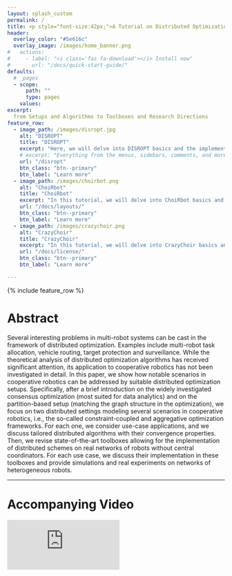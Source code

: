 ```yaml
---
layout: splash_custom
permalink: /
title: <p style="font-size:42px;">A Tutorial on Distributed Optimization for <br> Cooperative Robotics</p>
header:
  overlay_color: "#5e616c"
  overlay_image: /images/home_banner.png
#   actions:
#     - label: "<i class='fas fa-download'></i> Install now"
#       url: "/docs/quick-start-guide/"
defaults:
  # _pages
  - scope:
      path: ""
      type: pages
    values:
excerpt:
  from Setups and Algorithms to Toolboxes and Research Directions
feature_row:
  - image_path: /images/disropt.jpg
    alt: "DISROPT"
    title: "DISROPT"
    excerpt: "Here, we will delve into DISROPT basics and the implementation of the 'Planning of Battery Charging for Electric Robots' scenario."
    # excerpt: "Everything from the menus, sidebars, comments, and more can be configured or set with YAML Front Matter."
    url: "/disropt"
    btn_class: "btn--primary"
    btn_label: "Learn more"
  - image_path: /images/choirbot.png
    alt: "ChoiRbot"
    title: "ChoiRbot"
    excerpt: "In this tutorial, we will delve into ChoiRbot basics and the implementation of the 'Task Allocation' scenario using Turtlebot3 and Gazebo simulator."
    url: "/docs/layouts/"
    btn_class: "btn--primary"
    btn_label: "Learn more"
  - image_path: /images/crazychoir.png
    alt: "CrazyChoir"
    title: "CrazyChoir"
    excerpt: "In this tutorial, we will delve into CrazyChoir basics and the implementation of the 'Target Surveillance' scenario using Crazyflie and Webots simulator."
    url: "/docs/license/"
    btn_class: "btn--primary"
    btn_label: "Learn more"      

---
```


{% include feature_row %}


# Abstract

Several interesting problems in multi-robot systems can be cast in the framework of distributed optimization. Examples include multi-robot task allocation, vehicle routing, target protection and surveillance. While the theoretical analysis of distributed optimization algorithms has received significant attention, its application to cooperative robotics has not been investigated in detail. In this paper, we show how notable scenarios in cooperative robotics can be addressed by suitable distributed optimization setups. Specifically, after a brief introduction on the widely investigated consensus optimization (most suited for data analytics) and on the partition-based setup (matching the graph structure in the optimization), we focus on two distributed settings modeling several scenarios in cooperative robotics, i.e., the so-called constraint-coupled and aggregative optimization frameworks. For each one, we consider use-case applications, and we discuss tailored distributed algorithms with their convergence properties. Then, we revise state-of-the-art toolboxes allowing for the implementation of distributed schemes on real networks of robots without central coordinators. For each use case, we discuss their implementation in these toolboxes and provide simulations and real experiments on networks of heterogeneous robots.

***

<!-- You can cite this work using the following

    @article{testa2023tutorial,
      title={A Tutorial on Distributed Optimization for Cooperative Robotics: from Setups and Algorithms to Toolboxes and Research Directions},
      author={Testa, Andrea and Carnevale, Guido and Notarstefano, Giuseppe},
      journal={arXiv preprint arXiv:2309.04257},
      year={2023}
    }

You can read our paper [here](https://arxiv.org/pdf/2309.04257).

*** -->

# Accompanying Video

<iframe width="260" height="115" src="https://www.youtube.com/embed/EckRNympXKs?si=a5gBMMLnQd_2cukk" title="Accompanying Video" frameborder="0" allow="accelerometer; autoplay; clipboard-write; encrypted-media; gyroscope; picture-in-picture; web-share" allowfullscreen></iframe>
